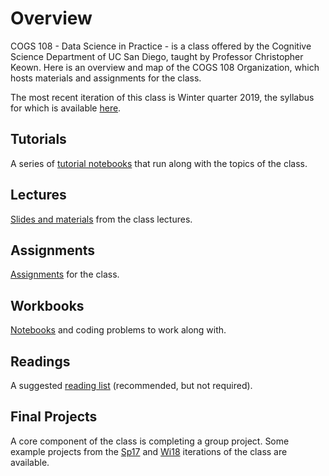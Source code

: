 # Overview

COGS 108 - Data Science in Practice - is a class offered by the Cognitive Science Department of UC San Diego, taught by Professor Christopher Keown. Here is an overview and map of the COGS 108 Organization, which hosts materials and assignments for the class.

The most recent iteration of this class is Winter quarter 2019, the syllabus for which is available [here](https://github.com/COGS108/Overview/blob/master/COGS108-Syllabus.pdf).

## Tutorials

A series of [tutorial notebooks](https://github.com/COGS108/SectionMaterials) that run along with the topics of the class.

## Lectures

[Slides and materials](https://github.com/COGS108/Lectures) from the class lectures.

## Assignments

[Assignments](https://github.com/COGS108/Assignments) for the class.

## Workbooks

[Notebooks](https://github.com/COGS108/Workbooks) and coding problems to work along with.

## Readings

A suggested [reading list](https://github.com/COGS108/Readings) (recommended, but not required).

## Final Projects

A core component of the class is completing a group project. Some example projects from the [Sp17](https://github.com/COGS108/FinalProjects) and [Wi18](https://github.com/COGS108/FinalProjects-Wi18) iterations of the class are available.

